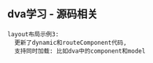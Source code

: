 ## dva学习 - 源码相关

```
layout布局示例3:
  更新了dynamic和routeComponent代码,
  支持同时加载: 比如dva中的component和model
```